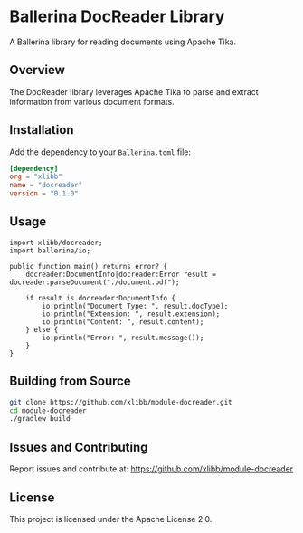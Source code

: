 # Ballerina DocReader Library

A Ballerina library for reading documents using Apache Tika.

## Overview

The DocReader library leverages Apache Tika to parse and extract information from various document formats.

## Installation

Add the dependency to your `Ballerina.toml` file:

```toml
[dependency]
org = "xlibb"
name = "docreader"
version = "0.1.0"
```

## Usage

```ballerina
import xlibb/docreader;
import ballerina/io;

public function main() returns error? {
    docreader:DocumentInfo|docreader:Error result = docreader:parseDocument("./document.pdf");
    
    if result is docreader:DocumentInfo {
        io:println("Document Type: ", result.docType);
        io:println("Extension: ", result.extension);
        io:println("Content: ", result.content);
    } else {
        io:println("Error: ", result.message());
    }
}
```

## Building from Source

```bash
git clone https://github.com/xlibb/module-docreader.git
cd module-docreader
./gradlew build
```

## Issues and Contributing

Report issues and contribute at: https://github.com/xlibb/module-docreader

## License

This project is licensed under the Apache License 2.0.
